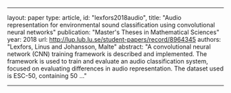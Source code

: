 
---
layout: paper
type: article,
id: "lexfors2018audio",
title: "Audio representation for environmental sound classification using convolutional neural networks"
publication: "Master's Theses in Mathematical Sciences"
year: 2018
url: http://lup.lub.lu.se/student-papers/record/8964345
authors: "Lexfors, Linus and Johansson, Malte"
abstract: "A convolutional neural network (CNN) training framework is described and implemented. The framework is used to train and evaluate an audio classification system, focused on evaluating differences in audio representation. The dataset used is ESC-50, containing 50 …"

---
